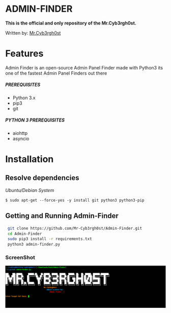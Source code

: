 # ADMIN-FINDER
**This is the official and only repository of the Mr.Cyb3rgh0st.**

Written by: [Mr.Cyb3rgh0st](https://github.com/Mr-Cyb3rgh0st)

# Features
Admin Finder is an open-source Admin Panel Finder made with Python3
its one of the fastest Admin Panel Finders out there


##### PREREQUISITES
* Python 3.x 
* pip3
* git

##### PYTHON 3 PREREQUISITES
* aiohttp
* asyncio

# Installation
## Resolve dependencies
*Ubuntu/Debian System*
```
$ sudo apt-get --force-yes -y install git python3 python3-pip
```

## Getting and Running Admin-Finder
```sh
 git clone https://github.com/Mr-Cyb3rgh0st/Admin-Finder.git
 cd Admin-Finder
 sudo pip3 install -r requirements.txt
 python3 admin-finder.py
```

### ScreenShot
![shot](https://github.com/Mr-Cyb3rgh0st/Admin-Finder/blob/main/imgs/screenshot.png)




